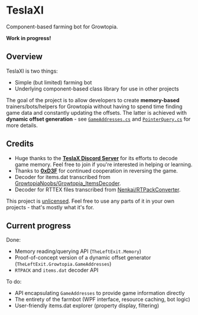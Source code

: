 # TeslaXI
Component-based farming bot for Growtopia.

**Work in progress!**

## Overview
TeslaXI is two things:
 - Simple (but limited) farming bot
 - Underlying component-based class library for use in other projects

The goal of the project is to allow developers to create **memory-based** trainers/bots/helpers for Growtopia without having to spend time finding game data and constantly updating the offsets. The latter is achieved with **dynamic offset generation** - see [`GameAddresses.cs`](https://github.com/TheLeftExit/TeslaXI/blob/master/TheLeftExit.Growtopia/GameAddresses.cs) and [`PointerQuery.cs`](https://github.com/TheLeftExit/TeslaXI/blob/master/TheLeftExit.Memory/PointerQuery.cs) for more details.

## Credits
 - Huge thanks to the [**TeslaX Discord Server**](https://discord.gg/Px457A4fh4) for its efforts to decode game memory. Feel free to join if you're interested in helping or learning.
 - Thanks to [**0xD3F**](https://github.com/DefaultO) for continued cooperation in reversing the game.
 - Decoder for items.dat transcribed from [GrowtopiaNoobs/Growtopia_ItemsDecoder](https://github.com/GrowtopiaNoobs/Growtopia_ItemsDecoder).
 - Decoder for RTTEX files transcribed from [Nenkai/RTPackConverter](https://github.com/Nenkai/RTPackConverter).
 
This project is [unlicensed](https://unlicense.org/). Feel free to use any parts of it in your own projects - that's mostly what it's for.

## Current progress
Done:
 - Memory reading/querying API (`TheLeftExit.Memory`)
 - Proof-of-concept version of a dynamic offset generator (`TheLeftExit.Growtopia.GameAddresses`)
 - `RTPACK` and `items.dat` decoder API
 
To do:
 - API encapsulating `GameAddresses` to provide game information directly
 - The entirety of the farmbot (WPF interface, resource caching, bot logic)
 - User-friendly items.dat explorer (property display, filtering)